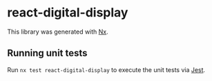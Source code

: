 # react-digital-display

This library was generated with [Nx](https://nx.dev).

## Running unit tests

Run `nx test react-digital-display` to execute the unit tests via [Jest](https://jestjs.io).
